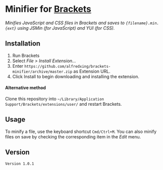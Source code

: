 # Minifier for [Brackets](https://github.com/adobe/brackets)

*Minifies JavaScript and CSS files in Brackets and saves to `{filename}.min.{ext}` using JSMin (for JavaScript) and YUI (for CSS).*

## Installation

1. Run Brackets
2. Select *File > Install Extension...*
3. Enter `https://github.com/alfredxing/brackets-minifier/archive/master.zip` as Extension URL.
3. Click Install to begin downloading and installing the extension.

#### Alternative method
Clone this repository into `~/Library/Application Support/Brackets/extensions/user/` and restart Brackets.

## Usage
To minify a file, use the keyboard shortcut `Cmd/Ctrl+M`. You can also minify files on save by checking the corresponding item in the *Edit* menu.

## Version

`Version 1.0.1`
